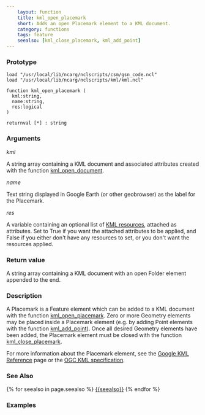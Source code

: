 ```yaml
---
    layout: function
    title: kml_open_placemark
    short: Adds an open Placemark element to a KML document.
    category: functions  
    tags: feature
    seealso: [kml_close_placemark, kml_add_point]
---
```


### Prototype

<pre><code>load "/usr/local/lib/ncarg/nclscripts/csm/gsn_code.ncl"
load "/usr/local/lib/ncarg/nclscripts/kml/kml.ncl"

function kml_open_placemark (
  kml:string,
  name:string,
  res:logical
)

returnval [*] : string
</code></pre>

### Arguments
*kml*

A string array containing a KML document and associated attributes created with the function [kml_open_document]({{site.base_url}}/functions/kml_open_document.html).

*name*

Text string displayed in Google Earth (or other geobrowser) as the label for the Placemark.

*res*

A variable containing an optional list of [KML resources]({{site.base_url}}/resources), attached as attributes. Set to True if you want the attached attributes to be applied, and False if you either don't have any resources to set, or you don't want the resources applied.

### Return value

A string array containing a KML document with an open Folder element appended to the end.

### Description

A Placemark is a Feature element which can be added to a KML document with the function [kml_open_placemark]({{site.base_url}}/functions/kml_open_placemark.html). Zero or more Geometry elements may be placed inside a Placemark element (e.g. by adding Point elements with the function [kml_add_point]({{site.base_url}}/functions/kml_add_point.html)). Once all desired Geometry elements have been added, the Placemark element must be closed with the function [kml_close_placemark]({{site.base_url}}/functions/kml_close_placemark.html).

For more information about the Placemark element, see the [Google KML Reference](https://developers.google.com/kml/documentation/kmlreference#placemark) page or the [OGC KML specification](http://www.opengeospatial.org/standards/kml/).

### See Also

{% for seealso in page.seealso %}
[{{seealso}}]({{site.base_url}}/functions/{{seealso}}.html)
{% endfor %}

### Examples


